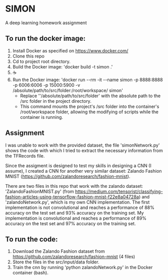 # SIMON
A deep learning homework assignment

## To run the docker image:
1. Install Docker as specified on https://www.docker.com/
2. Clone this repo
3. Cd to project root directory.
4. Build the Docker image: 'docker build -t simon .'
5. :coffee:
6. Run the Docker image: 'docker run --rm -it --name simon -p 8888:8888 -p 6006:6006 -p 15000:5900 -v /absolute/path/to/src/folder:/root/workspace/ simon'
	- Replace ''/absolute/path/to/src/folder' with the absolute path to the /src folder in the project directory.
	- This command mounts the project's /src folder into the container's /root/workspace folder, allowing the modifying of scripts while the container is running.

## Assignment
I was unable to work with the provided dataset, the file 'simonNetwork.py' shows the code with which I tried to extract the necessary information from the TFRecords file. 

Since the assigment is designed to test my skills in designing a CNN (I assume), I created a CNN for another very similar dataset: Zalando Fashion MNIST (https://github.com/zalandoresearch/fashion-mnist). 

There are two files in this repo that work with the zalando dataset: 'ZalandoFashionMNIST.py' (from https://medium.com/tensorist/classifying-fashion-articles-using-tensorflow-fashion-mnist-f22e8a04728a) and 'zalandoNetwork.py', which is my own CNN implementation. The first implementation is not convolutional and reaches a performance of 88% accuracy on the test set and 93% accuracy on the training set. My implementation is convolutional and reaches a performance of 89% accuracy on the test set and 97% accuracy on the training set. 

## To run the code:
1. Download the Zalando Fashion dataset from https://github.com/zalandoresearch/fashion-mnist (4 files)
2. Store the files in the src/input/data folder.
3. Train the cnn by running 'python zalandoNetwork.py' in the Docker container (bash). 
